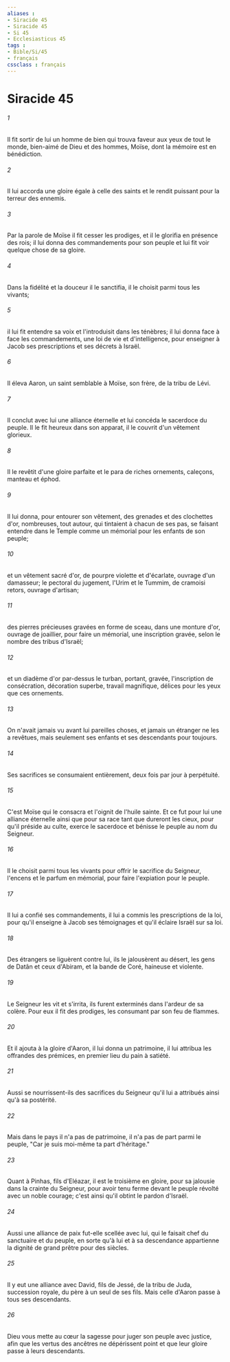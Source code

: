 ```yaml
---
aliases : 
- Siracide 45
- Siracide 45
- Si 45
- Ecclesiasticus 45
tags : 
- Bible/Si/45
- français
cssclass : français
---
```


# Siracide 45

###### 1
Il fit sortir de lui un homme de bien qui trouva faveur aux yeux de tout le monde, bien-aimé de Dieu et des hommes, Moïse, dont la mémoire est en bénédiction.
###### 2
Il lui accorda une gloire égale à celle des saints et le rendit puissant pour la terreur des ennemis.
###### 3
Par la parole de Moïse il fit cesser les prodiges, et il le glorifia en présence des rois; il lui donna des commandements pour son peuple et lui fit voir quelque chose de sa gloire.
###### 4
Dans la fidélité et la douceur il le sanctifia, il le choisit parmi tous les vivants;
###### 5
il lui fit entendre sa voix et l'introduisit dans les ténèbres; il lui donna face à face les commandements, une loi de vie et d'intelligence, pour enseigner à Jacob ses prescriptions et ses décrets à Israël.
###### 6
Il éleva Aaron, un saint semblable à Moïse, son frère, de la tribu de Lévi.
###### 7
Il conclut avec lui une alliance éternelle et lui concéda le sacerdoce du peuple. Il le fit heureux dans son apparat, il le couvrit d'un vêtement glorieux.
###### 8
Il le revêtit d'une gloire parfaite et le para de riches ornements, caleçons, manteau et éphod.
###### 9
Il lui donna, pour entourer son vêtement, des grenades et des clochettes d'or, nombreuses, tout autour, qui tintaient à chacun de ses pas, se faisant entendre dans le Temple comme un mémorial pour les enfants de son peuple;
###### 10
et un vêtement sacré d'or, de pourpre violette et d'écarlate, ouvrage d'un damasseur; le pectoral du jugement, l'Urim et le Tummim, de cramoisi retors, ouvrage d'artisan;
###### 11
des pierres précieuses gravées en forme de sceau, dans une monture d'or, ouvrage de joaillier, pour faire un mémorial, une inscription gravée, selon le nombre des tribus d'Israël;
###### 12
et un diadème d'or par-dessus le turban, portant, gravée, l'inscription de consécration, décoration superbe, travail magnifique, délices pour les yeux que ces ornements.
###### 13
On n'avait jamais vu avant lui pareilles choses, et jamais un étranger ne les a revêtues, mais seulement ses enfants et ses descendants pour toujours.
###### 14
Ses sacrifices se consumaient entièrement, deux fois par jour à perpétuité.
###### 15
C'est Moïse qui le consacra et l'oignit de l'huile sainte. Et ce fut pour lui une alliance éternelle ainsi que pour sa race tant que dureront les cieux, pour qu'il préside au culte, exerce le sacerdoce et bénisse le peuple au nom du Seigneur.
###### 16
Il le choisit parmi tous les vivants pour offrir le sacrifice du Seigneur, l'encens et le parfum en mémorial, pour faire l'expiation pour le peuple.
###### 17
Il lui a confié ses commandements, il lui a commis les prescriptions de la loi, pour qu'il enseigne à Jacob ses témoignages et qu'il éclaire Israël sur sa loi.
###### 18
Des étrangers se liguèrent contre lui, ils le jalousèrent au désert, les gens de Datân et ceux d'Abiram, et la bande de Coré, haineuse et violente.
###### 19
Le Seigneur les vit et s'irrita, ils furent exterminés dans l'ardeur de sa colère. Pour eux il fit des prodiges, les consumant par son feu de flammes.
###### 20
Et il ajouta à la gloire d'Aaron, il lui donna un patrimoine, il lui attribua les offrandes des prémices, en premier lieu du pain à satiété.
###### 21
Aussi se nourrissent-ils des sacrifices du Seigneur qu'il lui a attribués ainsi qu'à sa postérité.
###### 22
Mais dans le pays il n'a pas de patrimoine, il n'a pas de part parmi le peuple, "Car je suis moi-même ta part d'héritage."
###### 23
Quant à Pinhas, fils d'Eléazar, il est le troisième en gloire, pour sa jalousie dans la crainte du Seigneur, pour avoir tenu ferme devant le peuple révolté avec un noble courage; c'est ainsi qu'il obtint le pardon d'Israël.
###### 24
Aussi une alliance de paix fut-elle scellée avec lui, qui le faisait chef du sanctuaire et du peuple, en sorte qu'à lui et à sa descendance appartienne la dignité de grand prêtre pour des siècles.
###### 25
Il y eut une alliance avec David, fils de Jessé, de la tribu de Juda, succession royale, du père à un seul de ses fils. Mais celle d'Aaron passe à tous ses descendants.
###### 26
Dieu vous mette au cœur la sagesse pour juger son peuple avec justice, afin que les vertus des ancêtres ne dépérissent point et que leur gloire passe à leurs descendants.
